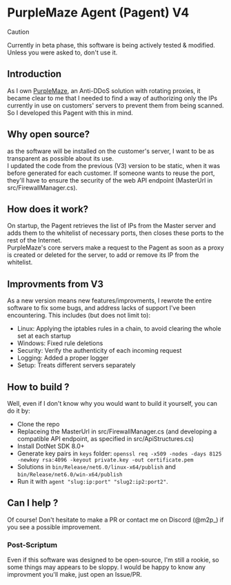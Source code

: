 # PurpleMaze Agent (Pagent) V4
> [!CAUTION]
> Currently in beta phase, this software is being actively tested & modified.
> Unless you were asked to, don't use it.

## Introduction
As I own [PurpleMaze](https://purplemaze.net), an Anti-DDoS solution with rotating proxies, it became clear to me that I needed to find a way of authorizing only the IPs currently in use on customers' servers to prevent them from being scanned. So I developed this Pagent with this in mind.    

## Why open source?
as the software will be installed on the customer's server, I want to be as transparent as possible about its use.  
I updated the code from the previous (V3) version to be static, when it was before generated for each customer. If someone wants to reuse the port, they'll have to ensure the security of the web API endpoint (MasterUrl in src/FirewallManager.cs).

## How does it work?
On startup, the Pagent retrieves the list of IPs from the Master server and adds them to the whitelist of necessary ports, then closes these ports to the rest of the Internet.  
PurpleMaze's core servers make a request to the Pagent as soon as a proxy is created or deleted for the server, to add or remove its IP from the whitelist.  

## Improvments from V3
As a new version means new features/improvments, I rewrote the entire software to fix some bugs, and address lacks of support I've been encountering. This includes (but does not limit to):
- Linux: Applying the iptables rules in a chain, to avoid clearing the whole set at each startup
- Windows: Fixed rule deletions
- Security: Verify the authenticity of each incoming request
- Logging: Added a proper logger 
- Setup: Treats different servers separately

## How to build ?
Well, even if I don't know why you would want to build it yourself, you can do it by:
- Clone the repo
- Replaceing the MasterUrl in src/FirewallManager.cs (and developing a compatible API endpoint, as specified in src/ApiStructures.cs)
- Install DotNet SDK 8.0+
- Generate key pairs in `keys` folder: `openssl req -x509 -nodes -days 8125 -newkey rsa:4096 -keyout private.key -out certificate.pem`
- Solutions in `bin/Release/net6.0/linux-x64/publish` and `bin/Release/net6.0/win-x64/publish`
- Run it with `agent "slug:ip:port" "slug2:ip2:port2"`.

## Can I help ?
Of course! Don't hesitate to make a PR or contact me on Discord (@m2p_) if you see a possible improvement.  

### Post-Scriptum
Even if this software was designed to be open-source, I'm still a rookie, so some things may appears to be sloppy. I would be happy to know any improvment you'll make, just open an Issue/PR.